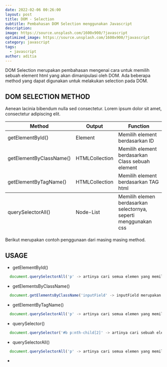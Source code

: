 ```yaml
---
date: 2022-02-06 00:26:00
layout: post
title: DOM - Selection
subtitle: Pembahasan DOM Selection menggunakan Javascript
description:
image: https://source.unsplash.com/1600x900/?javascript
optimized_image: https://source.unsplash.com/1600x900/?javascript
category: javascript
tags:
  - javascript
author: aditia
---
```


DOM Selection merupakan pembahasan mengenai cara untuk memilih sebuah element html yang akan dimanipulasi oleh DOM. Ada beberapa method yang dapat digunakan untuk melakukan selection pada DOM.

## DOM SELECTION METHOD

Aenean lacinia bibendum nulla sed consectetur. Lorem ipsum dolor sit amet, consectetur adipiscing elit.

<table>
  <thead>
    <tr>
      <th>Method</th>
      <th>Output</th>
      <th>Function</th>
    </tr>
  </thead>
  <tfoot>
    <tr>
      <td>querySelectorAll()</td>
      <td>Node-List</td>
      <td>Memilih elemen berdasarkan selectornya, seperti menggunakan css</td>
    </tr>
  </tfoot>
  <tbody>
    <tr>
      <td>getElementById()</td>
      <td>Element</td>
      <td>Memilih element berdasarkan ID</td>
    </tr>
    <tr>
      <td>getElementByClassName()</td>
      <td>HTMLCollection</td>
      <td>Memilih element berdasarkan Class sebuah element</td>
    </tr>
    <tr>
      <td>getElementByTagName()</td>
      <td>HTMLCollection</td>
      <td>Memilih element berdasarkan TAG html</td>
    </tr>
  </tbody>
</table>

Berikut merupakan contoh penggunaan dari masing masing method.

## USAGE

- getElementById()

```javascript
  document.querySelectorAll('p' -> artinya cari semua elemen yang memiliki tag p)
```

- getElementsByClassName()

```javascript
  document.getElementsByClassName('inputField' -> inputField merupakan class dari sebuah element HTML)
```

- getElementByTagName()

```javascript
  document.querySelectorAll('p' -> artinya cari semua elemen yang memiliki tag p)
```

- querySelector()

```javascript
  document.querySelector('#b p:nth-child[2]' -> artinya cari sebuah element yang ID nya b dan cari tag p urutan ke dua)
```

- querySelectorAll()

```javascript
  document.querySelectorAll('p' -> artinya cari semua elemen yang memiliki tag p)
```

-
